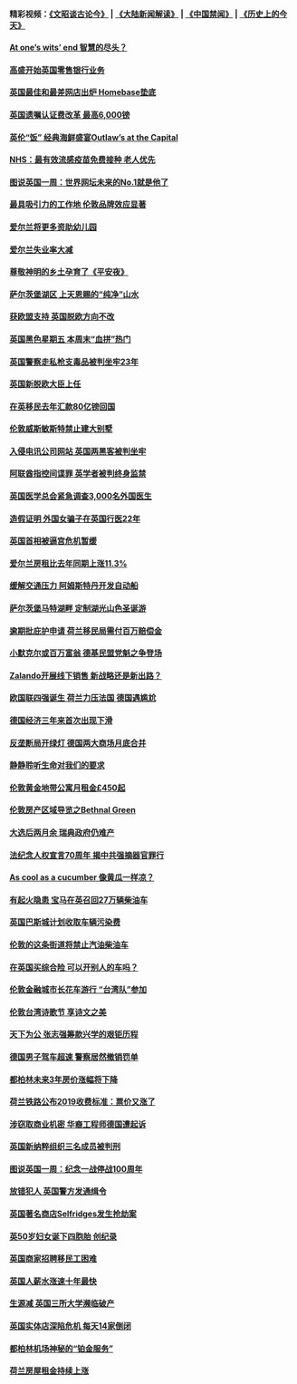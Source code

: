 #### 精彩视频：[《文昭谈古论今》](https://github.com/gfw-breaker/wenzhao/blob/master/README.md?t=11232134) | [《大陆新闻解读》](https://github.com/gfw-breaker/ntdtv-comedy/blob/master/README.md?t=11232134) | [《中国禁闻》](https://github.com/gfw-breaker/ntdtv-news/blob/master/README.md?t=11232134) | [《历史上的今天》](https://github.com/gfw-breaker/today-in-history/blob/master/README.md?t=11232134) 

#### [At one’s wits’ end 智慧的尽头？](../pages/nsc974/n10871446.md?t=11232134) 

#### [高盛开始英国零售银行业务](../pages/nsc974/n10871431.md?t=11232134) 

#### [英国最佳和最差网店出炉 Homebase垫底](../pages/nsc974/n10871402.md?t=11232134) 

#### [英国遗嘱认证费改革 最高6,000镑](../pages/nsc974/n10871381.md?t=11232134) 

#### [英伦“饭” 经典海鲜盛宴Outlaw’s at the Capital](../pages/nsc974/n10871348.md?t=11232134) 

#### [NHS：最有效流感疫苗免费接种 老人优先](../pages/nsc974/n10871342.md?t=11232134) 

#### [图说英国一周：世界网坛未来的No.1就是他了](../pages/nsc974/n10871298.md?t=11232134) 

#### [最具吸引力的工作地 伦敦品牌效应显著](../pages/nsc974/n10871267.md?t=11232134) 

#### [爱尔兰将更多资助幼儿园](../pages/nsc974/n10870662.md?t=11232134) 

#### [爱尔兰失业率大减](../pages/nsc974/n10870646.md?t=11232134) 

#### [尊敬神明的乡土孕育了《平安夜》](../pages/nsc974/n10870591.md?t=11232134) 

#### [萨尔茨堡湖区 上天恩赐的“纯净”山水](../pages/nsc974/n10870541.md?t=11232134) 

#### [获欧盟支持 英国脱欧方向不改](../pages/nsc974/n10868925.md?t=11232134) 

#### [英国黑色星期五 本周末“血拼”热门](../pages/nsc974/n10869011.md?t=11232134) 

#### [英国警察走私枪支毒品被判坐牢23年](../pages/nsc974/n10869001.md?t=11232134) 

#### [英国新脱欧大臣上任](../pages/nsc974/n10868995.md?t=11232134) 

#### [在英移民去年汇款80亿镑回国](../pages/nsc974/n10868991.md?t=11232134) 

#### [伦敦威斯敏斯特禁止建大别墅](../pages/nsc974/n10868984.md?t=11232134) 

#### [入侵电讯公司网站 英国两黑客被判坐牢](../pages/nsc974/n10868975.md?t=11232134) 

#### [阿联酋指控间谍罪 英学者被判终身监禁](../pages/nsc974/n10868962.md?t=11232134) 

#### [英国医学总会紧急调查3,000名外国医生](../pages/nsc974/n10868955.md?t=11232134) 

#### [造假证明 外国女骗子在英国行医22年](../pages/nsc974/n10868930.md?t=11232134) 

#### [英国首相被逼宫危机暂缓](../pages/nsc974/n10868928.md?t=11232134) 

#### [爱尔兰房租比去年同期上涨11.3%](../pages/nsc974/n10868324.md?t=11232134) 

#### [缓解交通压力 阿姆斯特丹开发自动船](../pages/nsc974/n10868300.md?t=11232134) 

#### [萨尔茨堡马特湖畔 定制湖光山色圣诞游](../pages/nsc974/n10866159.md?t=11232134) 

#### [逾期批庇护申请 荷兰移民局需付百万赔偿金](../pages/nsc974/n10865847.md?t=11232134) 

#### [小默克尔或百万富翁 德基民盟党魁之争登场](../pages/nsc974/n10865739.md?t=11232134) 

#### [Zalando开展线下销售 新战略还是新出路？](../pages/nsc974/n10866031.md?t=11232134) 

#### [欧国联四强诞生 荷兰力压法国 德国遇尴尬](../pages/nsc974/n10865510.md?t=11232134) 

#### [德国经济三年来首次出现下滑](../pages/nsc974/n10864011.md?t=11232134) 

#### [反垄断局开绿灯 德国两大商场月底合并](../pages/nsc974/n10864060.md?t=11232134) 

#### [静静聆听生命对我们的要求](../pages/nsc974/n10863738.md?t=11232134) 

#### [伦敦黄金地带公寓月租金£450起](../pages/nsc974/n10861788.md?t=11232134) 

#### [伦敦房产区域导览之Bethnal Green](../pages/nsc974/n10862184.md?t=11232134) 

#### [大选后两月余 瑞典政府仍难产](../pages/nsc974/n10861579.md?t=11232134) 

#### [法纪念人权宣言70周年 揭中共强摘器官罪行](../pages/nsc974/n10860106.md?t=11232134) 

#### [As cool as a cucumber 像黄瓜一样凉？](../pages/nsc974/n10859489.md?t=11232134) 

#### [有起火隐患 宝马在英召回27万辆柴油车](../pages/nsc974/n10859484.md?t=11232134) 

#### [英国巴斯城计划收取车辆污染费](../pages/nsc974/n10859479.md?t=11232134) 

#### [伦敦的这条街道将禁止汽油柴油车](../pages/nsc974/n10859470.md?t=11232134) 

#### [在英国买综合险 可以开别人的车吗？](../pages/nsc974/n10859464.md?t=11232134) 

#### [伦敦金融城市长花车游行 “台湾队”参加](../pages/nsc974/n10858774.md?t=11232134) 

#### [伦敦台湾诗歌节 享诗文之美](../pages/nsc974/n10858757.md?t=11232134) 

#### [天下为公 张志强筹款兴学的艰钜历程](../pages/nsc974/n10858732.md?t=11232134) 

#### [德国男子驾车超速 警察居然撤销罚单](../pages/nsc974/n10856259.md?t=11232134) 

#### [都柏林未来3年房价涨幅将下降](../pages/nsc974/n10856230.md?t=11232134) 

#### [荷兰铁路公布2019收费标准：票价又涨了](../pages/nsc974/n10856218.md?t=11232134) 

#### [涉窃取商业机密 华裔工程师德国遭起诉](../pages/nsc974/n10854819.md?t=11232134) 

#### [英国新纳粹组织三名成员被判刑](../pages/nsc974/n10854209.md?t=11232134) 

#### [图说英国一周：纪念一战停战100周年](../pages/nsc974/n10854258.md?t=11232134) 

#### [放错犯人 英国警方发通缉令](../pages/nsc974/n10854253.md?t=11232134) 

#### [英国著名商店Selfridges发生抢劫案](../pages/nsc974/n10854242.md?t=11232134) 

#### [英50岁妇女诞下四胞胎 创纪录](../pages/nsc974/n10854237.md?t=11232134) 

#### [英国商家招聘移民工困难](../pages/nsc974/n10854233.md?t=11232134) 

#### [英国人薪水涨速十年最快](../pages/nsc974/n10854228.md?t=11232134) 

#### [生源减 英国三所大学濒临破产](../pages/nsc974/n10854219.md?t=11232134) 

#### [英国实体店深陷危机 每天14家倒闭](../pages/nsc974/n10854195.md?t=11232134) 

#### [都柏林机场神秘的“铂金服务”](../pages/nsc974/n10853840.md?t=11232134) 

#### [荷兰房屋租金持续上涨](../pages/nsc974/n10853784.md?t=11232134) 

